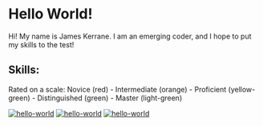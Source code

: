 # Hello World!

Hi! My name is James Kerrane. I am an emerging coder, and I hope to put my skills to the test!

## Skills:
Rated on a scale:
Novice (red) - Intermediate (orange) - Proficient (yellow-green) - Distinguished (green) - Master (light-green)

[![hello-world](https://img.shields.io/badge/HTML-Intermediate-orange.svg)]()
[![hello-world](https://img.shields.io/badge/CSS-Novice-red.svg)]()
[![hello-world](https://img.shields.io/badge/JavaScript-Novice-red.svg)]()

